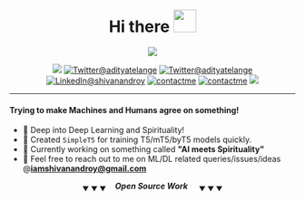 
<h1 align="center">Hi there <img src="https://i.giphy.com/YqFACC5oHsyy3l31k1.gif" width="40px" /></h1>

<p align="center">
  <img src="https://github-readme-stats.vercel.app/api?username=Shivanandroy&show_icons=true&hide_title=true">
 </p>
 <p align="center">
  <img src="https://komarev.com/ghpvc/?username=Shivanandroy&style=plastic">
  <a href="https://snrspeaks.medium.com"><img src="https://img.shields.io/badge/Medium-12100E?style=plastic&logo=medium&logoColor=white" alt="Twitter@adityatelange"></a>
  <a href="https://twitter.com/snrspeaks"><img src="https://img.shields.io/badge/@snrspeaks-%231DA1F2.svg?style=plastic&logo=Twitter&logoColor=white" alt="Twitter@adityatelange"></a>
  <a href="https://www.linkedin.com/in/snrspeaks"><img src="https://img.shields.io/badge/linkedin-%230077B5.svg?style=plastic&logo=linkedin&logoColor=white" alt="LinkedIn@shivanandroy"></a>
  <a href="https://shivanandroy.com/contact/"><img src="https://img.shields.io/badge/Contact-Me-%23000000.svg?style=plastic" alt="contactme"></a>
  <a href="mailto:iamshivanandroy@gmail.com"><img src="https://img.shields.io/badge/Gmail-D14836?style=plastic&logo=gmail&logoColor=white" alt="contactme"></a>
  <a href="https://shivanandroy.com/"><img src="https://img.shields.io/badge/Blog-Shivanandroy.com-success?style=plastic"></a>
</p>

----------

#### Trying to make Machines and Humans agree on something!

- 🔭 Deep into Deep Learning and Spirituality! 
- 🌱 Created `SimpleT5` for training T5/mT5/byT5 models quickly.
- 👯 Currently working on something called **"AI meets Spirituality"**
- 💬 Feel free to reach out to me on ML/DL related queries/issues/ideas @**iamshivanandroy@gmail.com**

<p align="center"> <sub>&#9660; &#9660; &#9660;</sub> &nbsp;&nbsp;&nbsp;<b><i>Open Source Work</i></b> &nbsp;&nbsp;&nbsp; <sub>&#9660; &#9660; &#9660;</sub> </p>

